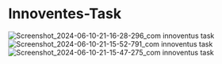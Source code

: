 ﻿# Innoventes-Task
![Screenshot_2024-06-10-21-16-28-296_com innoventus task](https://github.com/amkrys/Innoventes-Task/assets/70586998/f8d6db17-85a8-470c-b0bd-07106935445c)
![Screenshot_2024-06-10-21-15-52-791_com innoventus task](https://github.com/amkrys/Innoventes-Task/assets/70586998/f1cd6770-2fb6-47bc-9719-fb2721d30750)
![Screenshot_2024-06-10-21-15-47-275_com innoventus task](https://github.com/amkrys/Innoventes-Task/assets/70586998/9742261b-1486-4668-ad2f-c772b986e8ed)
